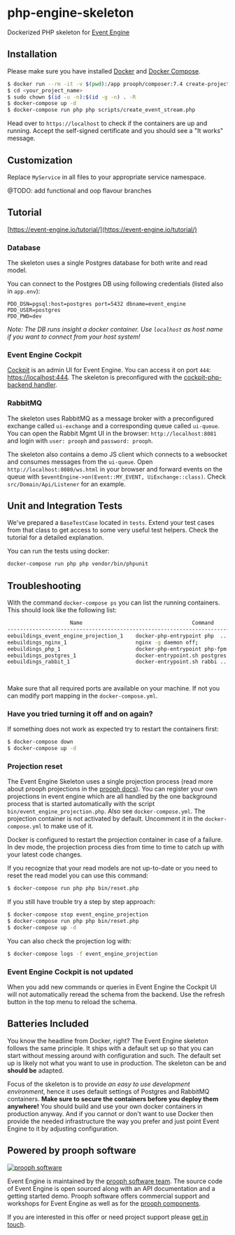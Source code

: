 # php-engine-skeleton

Dockerized PHP skeleton for [Event Engine](https://event-engine.io)

## Installation
Please make sure you have installed [Docker](https://docs.docker.com/engine/installation/ "Install Docker") and [Docker Compose](https://docs.docker.com/compose/install/ "Install Docker Compose").

```bash
$ docker run --rm -it -v $(pwd):/app prooph/composer:7.4 create-project event-engine/php-engine-skeleton <your_project_name>
$ cd <your_project_name>
$ sudo chown $(id -u -n):$(id -g -n) . -R
$ docker-compose up -d
$ docker-compose run php php scripts/create_event_stream.php
```

Head over to `https://localhost` to check if the containers are up and running.
Accept the self-signed certificate and you should see a "It works" message.

## Customization

Replace `MyService` in all files to your appropriate service namespace.

@TODO: add functional and oop flavour branches

## Tutorial

[https://event-engine.io/tutorial/](https://event-engine.io/tutorial/)

### Database

The skeleton uses a single Postgres database for both write and read model.

You can connect to the Postgres DB using following credentials (listed also in `app.env`):

```dotenv
PDO_DSN=pgsql:host=postgres port=5432 dbname=event_engine
PDO_USER=postgres
PDO_PWD=dev
```

*Note: The DB runs insight a docker container. Use `localhost` as host name if you want to connect from your host system!*

### Event Engine Cockpit
[Cockpit](https://github.com/event-engine/cockpit) is an admin UI for Event Engine. You can access it on port `444`: [https://localhost:444](https://localhost:444).
The skeleton is preconfigured with the [cockpit-php-backend handler](https://github.com/event-engine/cockpit-php-backend).

### RabbitMQ

The skeleton uses RabbitMQ as a message broker with a preconfigured exchange called `ui-exchange` and a corresponding
queue called `ui-queue`. You can open the Rabbit Mgmt UI in the browser: `http://localhost:8081` and login with `user: prooph`
and `password: prooph`.

The skeleton also contains a demo JS client which connects to a websocket and consumes messages from the `ui-queue`.
Open `http://localhost:8080/ws.html` in your browser and forward events on the queue with `$eventEngine->on(Event::MY_EVENT, UiExchange::class)`.
Check `src/Domain/Api/Listener` for an example.

## Unit and Integration Tests

We've prepared a `BaseTestCase` located in `tests`. Extend your test cases from that class to get access to some very useful test helpers.
Check the tutorial for a detailed explanation.

You can run the tests using docker:

```bash
docker-compose run php php vendor/bin/phpunit
```

## Troubleshooting

With the command `docker-compose ps` you can list the running containers. This should look like the following list:

```bash
                    Name                                   Command               State                             Ports                           
---------------------------------------------------------------------------------------------------------------------------------------------------
eebuildings_event_engine_projection_1    docker-php-entrypoint php  ...   Up                                                                
eebuildings_nginx_1                      nginx -g daemon off;             Up      0.0.0.0:443->443/tcp, 0.0.0.0:8080->80/tcp                
eebuildings_php_1                        docker-php-entrypoint php-fpm    Up      9000/tcp                                                  
eebuildings_postgres_1                   docker-entrypoint.sh postgres    Up      0.0.0.0:5432->5432/tcp                                    
eebuildings_rabbit_1                     docker-entrypoint.sh rabbi ...   Up      0.0.0.0:8081->15671/tcp, 15672/tcp,                       
                                                                                         0.0.0.0:15691->15691/tcp, 25672/tcp, 4369/tcp, 5671/tcp,  
                                                                                         5672/tcp 
```

Make sure that all required ports are available on your machine. If not you can modify port mapping in the `docker-compose.yml`.

### Have you tried turning it off and on again?

If something does not work as expected try to restart the containers first:

```bash
$ docker-compose down
$ docker-compose up -d
```

### Projection reset

The Event Engine Skeleton uses a single projection process (read more about prooph projections in the [prooph docs](http://docs.getprooph.org/event-store/projections.html#3-4)).
You can register your own projections in event engine which are all handled by the one background process that is started automatically
with the script `bin/event_engine_projection.php`. Also see `docker-compose.yml`. 
The projection container is not activated by default. Uncomment it in the `docker-compose.yml` to make use of it. 

Docker is configured to restart the projection container in case of a failure. 
In dev mode, the projection process dies from time to time to catch up with your latest code changes.

If you recognize that your read models are not up-to-date or you need to reset the read model you can use this command:

```bash
$ docker-compose run php php bin/reset.php
```

If you still have trouble try a step by step approach:

```bash
$ docker-compose stop event_engine_projection
$ docker-compose run php php bin/reset.php
$ docker-compose up -d
```

You can also check the projection log with:

```bash
$ docker-compose logs -f event_engine_projection
```

### Event Engine Cockpit is not updated

When you add new commands or queries in Event Engine the Cockpit UI will not automatically reread the schema from the backend.
Use the refresh button in the top menu to reload the schema.


## Batteries Included

You know the headline from Docker, right?
The Event Engine skeleton follows the same principle. It ships with a default set up so that you can start without messing around with configuration and such.
The default set up is likely not what you want to use in production. The skeleton can be and **should be** adapted.

Focus of the skeleton is to provide *an easy to use development environment*, hence it uses default settings of Postgres and RabbitMQ containers.
**Make sure to secure the containers before you deploy them anywhere!** You should build and use your own docker containers in production anyway.
And if you cannot or don't want to use Docker then provide the needed infrastructure the way you prefer and just point Event Engine to it by adjusting configuration.

## Powered by prooph software

[![prooph software](https://github.com/codeliner/php-ddd-cargo-sample/blob/master/docs/assets/prooph-software-logo.png)](http://prooph.de)

Event Engine is maintained by the [prooph software team](http://prooph-software.de/). The source code of Event Engine 
is open sourced along with an API documentation and a getting started demo. Prooph software offers commercial support and workshops
for Event Engine as well as for the [prooph components](http://getprooph.org/).

If you are interested in this offer or need project support please [get in touch](http://getprooph.org/#get-in-touch).

